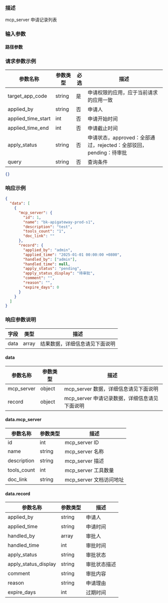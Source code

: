 ### 描述

mcp_server 申请记录列表


### 输入参数

#### 路径参数

### 请求参数示例

| 参数名称               | 参数类型   | 必选 | 描述                                                    |
|--------------------|--------|----|-------------------------------------------------------|
| target_app_code    | string | 是  | 申请权限的应用，应于当前请求的应用一致                                   |
| applied_by         | string | 否  | 申请人                                                   |
| applied_time_start | int    | 否  | 申请开始时间                                                |
| applied_time_end   | int    | 否  | 申请截止时间                                                |
| apply_status       | string | 否  | 申请状态，approved：全部通过，rejected：全部驳回，pending：待审批          |
| query              | string | 否  | 查询条件                                                  |


```json
{}
```


### 响应示例

```json
{
  "data": [
    {
      "mcp_server": {
        "id": 1,
        "name": "bk-apigateway-prod-s1",
        "description": "test",
        "tools_count": "1",
        "doc_link": ""
      },
      "record": {
        "applied_by": "admin",
        "applied_time": "2025-01-01 00:00:00 +0800",
        "handled_by": ["admin"],
        "handled_time": null,
        "apply_status": "pending",
        "apply_status_display": "待审批",
        "comment": "",
        "reason": "",
        "expire_days": 0
      }
    }
  ]
}
```

### 响应参数说明

| 字段    | 类型   | 描述                |
| -------| ------ |-------------------|
| data   | array  | 结果数据，详细信息请见下面说明   |

#### data

| 参数名称       | 参数类型   | 描述                           |
|------------|--------|------------------------------|
| mcp_server | object | mcp_server 数据，详细信息请见下面说明     |
| record     | object | mcp_server 申请记录数据，详细信息请见下面说明 |


#### data.mcp_server

| 参数名称            | 参数类型   | 描述                |
|-----------------|--------|-------------------|
| id              | int    | mcp_server ID     |
| name            | string | mcp_server 名称     |
| description     | string | mcp_server 描述     |
| tools_count     | int    | mcp_server 工具数量   |
| doc_link        | string | mcp_server 文档访问地址 |


#### data.record

| 参数名称                 | 参数类型   | 描述               |
|----------------------|--------|------------------|
| applied_by           | string | 申请人              |
| applied_time         | string | 申请时间             |
| handled_by           | array  | 审批人              |
| handled_time         | int    | 审批时间             |
| apply_status         | string | 审批状态             |
| apply_status_display | string | 审批状态描述           |
| comment              | string | 审批内容             |
| reason               | string | 申请理由             |
| expire_days          | int    | 过期时间             |
